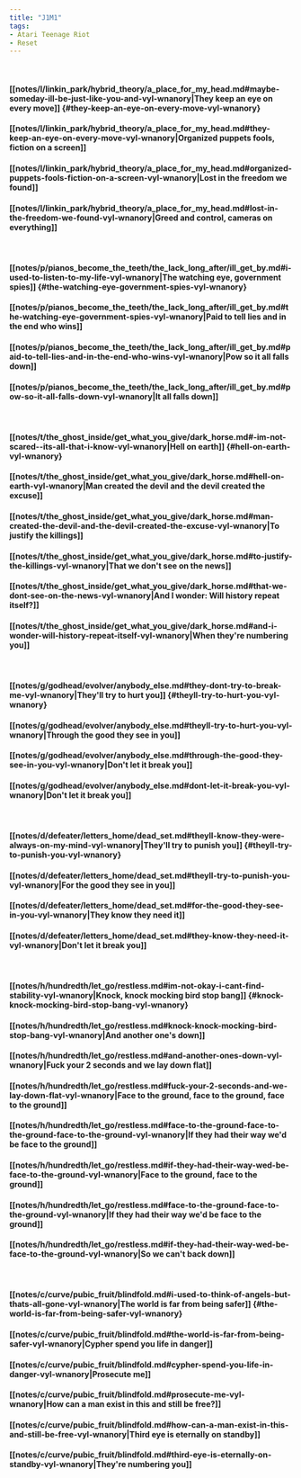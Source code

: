 ```yaml
---
title: "J1M1"
tags:
- Atari Teenage Riot
- Reset
---
```

&nbsp;
#### [[notes/l/linkin_park/hybrid_theory/a_place_for_my_head.md#maybe-someday-ill-be-just-like-you-and-vyl-wnanory|They keep an eye on every move]] {#they-keep-an-eye-on-every-move-vyl-wnanory}
#### [[notes/l/linkin_park/hybrid_theory/a_place_for_my_head.md#they-keep-an-eye-on-every-move-vyl-wnanory|Organized puppets fools, fiction on a screen]]
#### [[notes/l/linkin_park/hybrid_theory/a_place_for_my_head.md#organized-puppets-fools-fiction-on-a-screen-vyl-wnanory|Lost in the freedom we found]]
#### [[notes/l/linkin_park/hybrid_theory/a_place_for_my_head.md#lost-in-the-freedom-we-found-vyl-wnanory|Greed and control, cameras on everything]]
&nbsp;
#### [[notes/p/pianos_become_the_teeth/the_lack_long_after/ill_get_by.md#i-used-to-listen-to-my-life-vyl-wnanory|The watching eye, government spies]] {#the-watching-eye-government-spies-vyl-wnanory}
#### [[notes/p/pianos_become_the_teeth/the_lack_long_after/ill_get_by.md#the-watching-eye-government-spies-vyl-wnanory|Paid to tell lies and in the end who wins]]
#### [[notes/p/pianos_become_the_teeth/the_lack_long_after/ill_get_by.md#paid-to-tell-lies-and-in-the-end-who-wins-vyl-wnanory|Pow so it all falls down]]
#### [[notes/p/pianos_become_the_teeth/the_lack_long_after/ill_get_by.md#pow-so-it-all-falls-down-vyl-wnanory|It all falls down]]
&nbsp;
#### [[notes/t/the_ghost_inside/get_what_you_give/dark_horse.md#-im-not-scared--its-all-that-i-know-vyl-wnanory|Hell on earth]] {#hell-on-earth-vyl-wnanory}
#### [[notes/t/the_ghost_inside/get_what_you_give/dark_horse.md#hell-on-earth-vyl-wnanory|Man created the devil and the devil created the excuse]]
#### [[notes/t/the_ghost_inside/get_what_you_give/dark_horse.md#man-created-the-devil-and-the-devil-created-the-excuse-vyl-wnanory|To justify the killings]]
#### [[notes/t/the_ghost_inside/get_what_you_give/dark_horse.md#to-justify-the-killings-vyl-wnanory|That we don't see on the news]]
#### [[notes/t/the_ghost_inside/get_what_you_give/dark_horse.md#that-we-dont-see-on-the-news-vyl-wnanory|And I wonder: Will history repeat itself?]]
#### [[notes/t/the_ghost_inside/get_what_you_give/dark_horse.md#and-i-wonder-will-history-repeat-itself-vyl-wnanory|When they're numbering you]]
&nbsp;
#### [[notes/g/godhead/evolver/anybody_else.md#they-dont-try-to-break-me-vyl-wnanory|They'll try to hurt you]] {#theyll-try-to-hurt-you-vyl-wnanory}
#### [[notes/g/godhead/evolver/anybody_else.md#theyll-try-to-hurt-you-vyl-wnanory|Through the good they see in you]]
#### [[notes/g/godhead/evolver/anybody_else.md#through-the-good-they-see-in-you-vyl-wnanory|Don't let it break you]]
#### [[notes/g/godhead/evolver/anybody_else.md#dont-let-it-break-you-vyl-wnanory|Don't let it break you]]
&nbsp;
#### [[notes/d/defeater/letters_home/dead_set.md#theyll-know-they-were-always-on-my-mind-vyl-wnanory|They'll try to punish you]] {#theyll-try-to-punish-you-vyl-wnanory}
#### [[notes/d/defeater/letters_home/dead_set.md#theyll-try-to-punish-you-vyl-wnanory|For the good they see in you]]
#### [[notes/d/defeater/letters_home/dead_set.md#for-the-good-they-see-in-you-vyl-wnanory|They know they need it]]
#### [[notes/d/defeater/letters_home/dead_set.md#they-know-they-need-it-vyl-wnanory|Don't let it break you]]
&nbsp;
#### [[notes/h/hundredth/let_go/restless.md#im-not-okay-i-cant-find-stability-vyl-wnanory|Knock, knock mocking bird stop bang]] {#knock-knock-mocking-bird-stop-bang-vyl-wnanory}
#### [[notes/h/hundredth/let_go/restless.md#knock-knock-mocking-bird-stop-bang-vyl-wnanory|And another one's down]]
#### [[notes/h/hundredth/let_go/restless.md#and-another-ones-down-vyl-wnanory|Fuck your 2 seconds and we lay down flat]]
#### [[notes/h/hundredth/let_go/restless.md#fuck-your-2-seconds-and-we-lay-down-flat-vyl-wnanory|Face to the ground, face to the ground, face to the ground]]
#### [[notes/h/hundredth/let_go/restless.md#face-to-the-ground-face-to-the-ground-face-to-the-ground-vyl-wnanory|If they had their way we'd be face to the ground]]
#### [[notes/h/hundredth/let_go/restless.md#if-they-had-their-way-wed-be-face-to-the-ground-vyl-wnanory|Face to the ground, face to the ground]]
#### [[notes/h/hundredth/let_go/restless.md#face-to-the-ground-face-to-the-ground-vyl-wnanory|If they had their way we'd be face to the ground]]
#### [[notes/h/hundredth/let_go/restless.md#if-they-had-their-way-wed-be-face-to-the-ground-vyl-wnanory|So we can't back down]]
&nbsp;
#### [[notes/c/curve/pubic_fruit/blindfold.md#i-used-to-think-of-angels-but-thats-all-gone-vyl-wnanory|The world is far from being safer]] {#the-world-is-far-from-being-safer-vyl-wnanory}
#### [[notes/c/curve/pubic_fruit/blindfold.md#the-world-is-far-from-being-safer-vyl-wnanory|Cypher spend you life in danger]]
#### [[notes/c/curve/pubic_fruit/blindfold.md#cypher-spend-you-life-in-danger-vyl-wnanory|Prosecute me]]
#### [[notes/c/curve/pubic_fruit/blindfold.md#prosecute-me-vyl-wnanory|How can a man exist in this and still be free?]]
#### [[notes/c/curve/pubic_fruit/blindfold.md#how-can-a-man-exist-in-this-and-still-be-free-vyl-wnanory|Third eye is eternally on standby]]
#### [[notes/c/curve/pubic_fruit/blindfold.md#third-eye-is-eternally-on-standby-vyl-wnanory|They're numbering you]]
